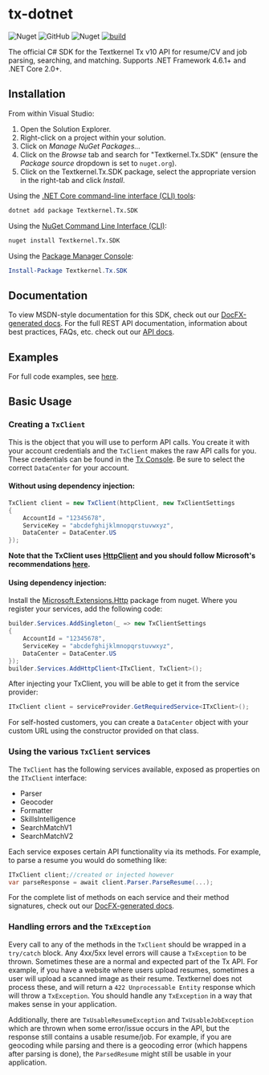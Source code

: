 # tx-dotnet
![Nuget](https://img.shields.io/nuget/dt/Textkernel.Tx.SDK?color=0575aa)
![GitHub](https://img.shields.io/github/license/textkernel/tx-dotnet?color=0575aa)
![Nuget](https://img.shields.io/nuget/v/Textkernel.Tx.SDK?color=0575aa)
[![build](https://github.com/textkernel/tx-dotnet/actions/workflows/build.yml/badge.svg)](https://github.com/textkernel/tx-dotnet/actions/workflows/build.yml)

The official C# SDK for the Textkernel Tx v10 API for resume/CV and job parsing, searching, and matching. Supports .NET Framework 4.6.1+ and .NET Core 2.0+.

## Installation

From within Visual Studio:

1. Open the Solution Explorer.
2. Right-click on a project within your solution.
3. Click on *Manage NuGet Packages...*
4. Click on the *Browse* tab and search for "Textkernel.Tx.SDK" (ensure the *Package source* dropdown is set to `nuget.org`).
5. Click on the Textkernel.Tx.SDK package, select the appropriate version in the right-tab and click *Install*.

Using the [.NET Core command-line interface (CLI) tools][dotnet-core-cli-tools]:

```sh
dotnet add package Textkernel.Tx.SDK
```

Using the [NuGet Command Line Interface (CLI)][nuget-cli]:

```sh
nuget install Textkernel.Tx.SDK
```

Using the [Package Manager Console][package-manager-console]:

```powershell
Install-Package Textkernel.Tx.SDK
```

## Documentation
To view MSDN-style documentation for this SDK, check out our [DocFX-generated docs][docfx-docs].
For the full REST API documentation, information about best practices, FAQs, etc. check out our [API docs][api-docs].

## Examples
For full code examples, see [here][examples].

## Basic Usage

### Creating a `TxClient`
This is the object that you will use to perform API calls. You create it with your account credentials and the `TxClient` makes the raw API calls for you. These credentials can be found in the [Tx Console][portal]. Be sure to select the correct `DataCenter` for your account.
#### Without using dependency injection:
```c#
TxClient client = new TxClient(httpClient, new TxClientSettings
{
    AccountId = "12345678",
    ServiceKey = "abcdefghijklmnopqrstuvwxyz",
    DataCenter = DataCenter.US
});
```
**Note that the TxClient uses [HttpClient][http-client] and you should follow Microsoft's recommendations [here][http-client-guidelines].**
#### Using dependency injection:
Install the [Microsoft.Extensions.Http][http-extensions] package from nuget. Where you register your services, add the following code:
```c#
builder.Services.AddSingleton(_ => new TxClientSettings
{
    AccountId = "12345678",
    ServiceKey = "abcdefghijklmnopqrstuvwxyz",
    DataCenter = DataCenter.US
});
builder.Services.AddHttpClient<ITxClient, TxClient>();
```
After injecting your TxClient, you will be able to get it from the service provider:
```c#
ITxClient client = serviceProvider.GetRequiredService<ITxClient>();
```

For self-hosted customers, you can create a `DataCenter` object with your custom URL using the constructor provided on that class.

### Using the various `TxClient` services
The `TxClient` has the following services available, exposed as properties on the `ITxClient` interface:
- Parser
- Geocoder
- Formatter
- SkillsIntelligence
- SearchMatchV1
- SearchMatchV2

Each service exposes certain API functionality via its methods. For example, to parse a resume you would do something like:
```c#
ITxClient client;//created or injected however
var parseResponse = await client.Parser.ParseResume(...);
```

For the complete list of methods on each service and their method signatures, check out our [DocFX-generated docs][docfx-txclient].

### Handling errors and the `TxException`
Every call to any of the methods in the `TxClient` should be wrapped in a `try/catch` block. Any 4xx/5xx level errors will cause a `TxException` to be thrown. Sometimes these are a normal and expected part of the Tx API. For example, if you have a website where users upload resumes, sometimes a user will upload a scanned image as their resume. Textkernel does not process these, and will return a `422 Unprocessable Entity` response which will throw a `TxException`. You should handle any `TxException` in a way that makes sense in your application.

Additionally, there are `TxUsableResumeException` and `TxUsableJobException` which are thrown when some error/issue occurs in the API, but the response still contains a usable resume/job. For example, if you are geocoding while parsing and there is a geocoding error (which happens after parsing is done), the `ParsedResume` might still be usable in your application.


[examples]: https://github.com/textkernel/tx-dotnet/tree/master/src/Textkernel.Tx.SDK.Examples
[portal]: https://cloud.textkernel.com/tx/console
[api-docs]: https://developer.textkernel.com/tx-platform/v10/overview/
[dotnet-core-cli-tools]: https://docs.microsoft.com/en-us/dotnet/core/tools/
[nuget-cli]: https://docs.microsoft.com/en-us/nuget/tools/nuget-exe-cli-reference
[package-manager-console]: https://docs.microsoft.com/en-us/nuget/tools/package-manager-console
[docfx-docs]: https://textkernel.github.io/tx-dotnet/sdk/
[docfx-txclient]: https://textkernel.github.io/tx-dotnet/sdk/Textkernel.Tx.ITxClient.html
[http-client]: https://learn.microsoft.com/en-us/dotnet/api/system.net.http.httpclient
[http-client-guidelines]: https://learn.microsoft.com/en-us/dotnet/fundamentals/networking/http/httpclient-guidelines
[http-extensions]: https://www.nuget.org/packages/Microsoft.Extensions.Http

